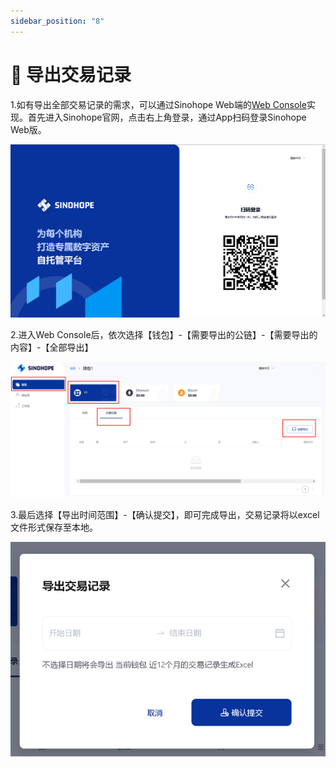 ```yaml
---
sidebar_position: "8"
---
```

# 📝 导出交易记录

1.如有导出全部交易记录的需求，可以通过Sinohope Web端的[Web Console](https://console.sinohope.com/user/login)实现。首先进入Sinohope官网，点击右上角登录，通过App扫码登录Sinohope Web版。

![](<../images/assets/image (8).png>)

2.进入Web Console后，依次选择【钱包】-【需要导出的公链】-【需要导出的内容】-【全部导出】

![](<../images/assets/image (5).png>)

3.最后选择【导出时间范围】-【确认提交】，即可完成导出，交易记录将以excel文件形式保存至本地。

![](<../images/assets/image (6).png>)

